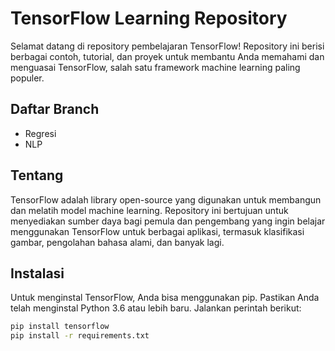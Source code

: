 # TensorFlow Learning Repository

Selamat datang di repository pembelajaran TensorFlow! Repository ini berisi berbagai contoh, tutorial, dan proyek untuk membantu Anda memahami dan menguasai TensorFlow, salah satu framework machine learning paling populer.

## Daftar Branch

- Regresi
- NLP

## Tentang

TensorFlow adalah library open-source yang digunakan untuk membangun dan melatih model machine learning. Repository ini bertujuan untuk menyediakan sumber daya bagi pemula dan pengembang yang ingin belajar menggunakan TensorFlow untuk berbagai aplikasi, termasuk klasifikasi gambar, pengolahan bahasa alami, dan banyak lagi.

## Instalasi

Untuk menginstal TensorFlow, Anda bisa menggunakan pip. Pastikan Anda telah menginstal Python 3.6 atau lebih baru. Jalankan perintah berikut:

```bash
pip install tensorflow
pip install -r requirements.txt
